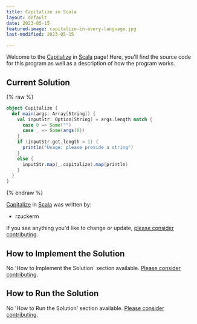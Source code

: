 ```yaml
---
title: Capitalize in Scala
layout: default
date: 2023-05-15
featured-image: capitalize-in-every-language.jpg
last-modified: 2023-05-15

---
```


Welcome to the [Capitalize](https://sampleprograms.io/projects/capitalize) in [Scala](https://sampleprograms.io/languages/scala) page! Here, you'll find the source code for this program as well as a description of how the program works.

## Current Solution

{% raw %}

```scala
object Capitalize {
  def main(args: Array[String]) {
    val inputStr: Option[String] = args.length match {
      case 0 => Some("")
      case _ => Some(args(0))
    }
    if (inputStr.get.length < 1) {
      println("Usage: please provide a string")
    }
    else {
      inputStr.map(_.capitalize).map(println)
    }
  }
}
```

{% endraw %}

[Capitalize](https://sampleprograms.io/projects/capitalize) in [Scala](https://sampleprograms.io/languages/scala) was written by:

- rzuckerm

If you see anything you'd like to change or update, [please consider contributing](https://github.com/TheRenegadeCoder/sample-programs).

## How to Implement the Solution

No 'How to Implement the Solution' section available. [Please consider contributing](https://github.com/TheRenegadeCoder/sample-programs-website).

## How to Run the Solution

No 'How to Run the Solution' section available. [Please consider contributing](https://github.com/TheRenegadeCoder/sample-programs-website).